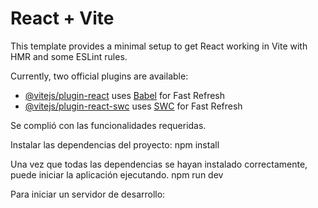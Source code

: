 # React + Vite

This template provides a minimal setup to get React working in Vite with HMR and some ESLint rules.

Currently, two official plugins are available:

- [@vitejs/plugin-react](https://github.com/vitejs/vite-plugin-react/blob/main/packages/plugin-react/README.md) uses [Babel](https://babeljs.io/) for Fast Refresh
- [@vitejs/plugin-react-swc](https://github.com/vitejs/vite-plugin-react-swc) uses [SWC](https://swc.rs/) for Fast Refresh


Se complió con las funcionalidades requeridas. 

Instalar las dependencias del proyecto:
npm install

Una vez que todas las dependencias se hayan instalado correctamente, puede iniciar la aplicación ejecutando.
npm run dev

Para iniciar un servidor de desarrollo:

